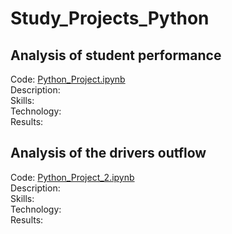 # Study_Projects_Python

## Analysis of student performance
Code: [Python_Project.ipynb](https://github.com/DariaR22/Study_Projects_Python/blob/main/Python_Project.ipynb)  
Description:   
Skills:   
Technology:  
Results:   

## Analysis of the drivers outflow
Code: [Python_Project_2.ipynb](https://github.com/DariaR22/Study_Projects_Python/blob/main/Python_Project_2.ipynb)  
Description:   
Skills:  
Technology:  
Results:  
